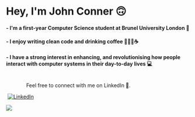 # Hey, I'm John Conner 🙃 
#### - I'm a first-year Computer Science student at Brunel University London 🏫
#### - I enjoy writing clean code and drinking coffee 👨🏻‍💻☕️
#### - I have a strong interest in enhancing, and revolutionising how people interact with computer systems in their day-to-day lives 💻 <br><br>
‎ ‎ ‎ ‎ ‎ ‎ ‎ ‎ ‎ ‎ ‎ ‎ ‎ ‎ 
Feel free to connect with me on LinkedIn 🐥.

‎
[![LinkedIn](https://img.shields.io/badge/LinkedIn-%230077B5.svg?logo=linkedin&logoColor=white)]([https://www.linkedin.com/in/jhtconner/) 

![](https://quotes-github-readme.vercel.app/api?type=horizontal&theme=dark)



